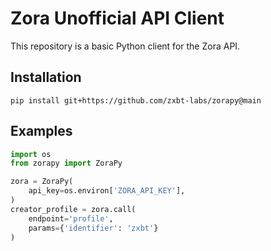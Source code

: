 # Zora Unofficial API Client

This repository is a basic Python client for the Zora API.

## Installation

```
pip install git+https://github.com/zxbt-labs/zorapy@main
```

## Examples

```python
import os
from zorapy import ZoraPy

zora = ZoraPy(
    api_key=os.environ['ZORA_API_KEY'],
)
creator_profile = zora.call(
    endpoint='profile', 
    params={'identifier': 'zxbt'}
)

```